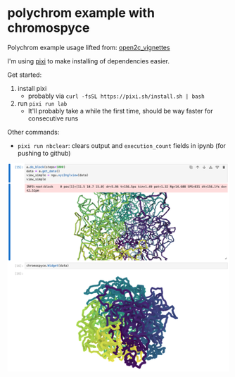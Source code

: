 # polychrom example with chromospyce
Polychrom example usage lifted from: [open2c_vignettes](https://github.com/open2c/open2c_vignettes)

I'm using [pixi](https://pixi.sh/latest/) to make installing of dependencies
easier.

Get started:
1. install pixi
    - probably via `curl -fsSL https://pixi.sh/install.sh | bash`
2. run `pixi run lab`
    - It'll probably take a while the first time, should be way faster for
    consecutive runs

Other commands:
- `pixi run nbclear`: clears output and `execution_count` fields in ipynb (for
pushing to github)

![chromospyce-example](spyce-polychrom-example-teaser.png)
